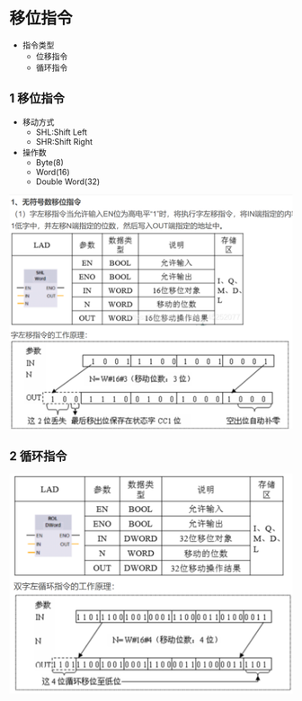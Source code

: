 # 移位指令

- 指令类型
  - 位移指令
  - 循环指令





## 1 移位指令

- 移动方式
  - SHL:Shift Left
  - SHR:Shift Right
- 操作数
  - Byte(8)
  - Word(16)
  - Double Word(32)


![alt text](image.png)


## 2 循环指令


![alt text](image-1.png)